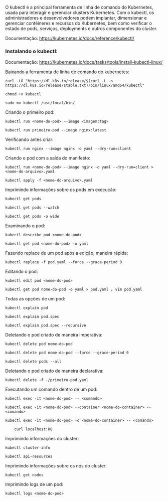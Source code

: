 O kubectl é a principal ferramenta de linha de comando do Kubernetes, usada para interagir e gerenciar clusters Kubernetes. Com o kubectl, os administradores e desenvolvedores podem implantar, dimensionar e gerenciar contêineres e recursos do Kubernetes, bem como verificar o estado de pods, serviços, deployments e outros componentes do cluster.

Documentação: https://kubernetes.io/docs/reference/kubectl/

### Instalando o kubectl:

Documentação: https://kubernetes.io/docs/tasks/tools/install-kubectl-linux/

Baixando a ferramenta de linha de comando do kubernetes:

    curl -LO "https://dl.k8s.io/release/$(curl -L -s https://dl.k8s.io/release/stable.txt)/bin/linux/amd64/kubectl"

    chmod +x kubectl
        
    sudo mv kubectl /usr/local/bin/

Criando o primeiro pod:

    kubectl run <nome-do-pod> --image <imagem:tag>

    kubectl run primeiro-pod --image nginx:latest

Verificando antes criar:

    kubectl run nginx --image nginx -o yaml --dry-run=client

Criando o pod com a saída do manifesto:

    kubectl run <nome-do-pod> --image nginx -o yaml --dry-run=client > <nome-do-arquivo>.yaml
    
    kubectl apply -f <nome-do-arquivo>.yaml

Imprimindo informações sobre os pods em execução:

    kubectl get pods

    kubectl get pods --watch

    kubectl get pods -o wide

Examinando o pod:

    kubectl describe pod <nome-do-pod>

    kubectl get pod <nome-do-pod> -o yaml

Fazendo replace de um pod após a edição, maneira rápida:

    kubectl replace -f pod.yaml --force --grace-period 0

Editando o pod:

    kubectl edit pod <nome-do-pod>

    kubectl get pod nome-do-pod -o yaml > pod.yaml ; vim pod.yaml

Todas as opções de um pod:

    kubectl explain pod

    kubectl explain pod.spec

    kubectl explain pod.spec --recursive

Deletando o pod criado de maneira imperativa:

    kubectl delete pod nome-do-pod

    kubectl delete pod nome-do-pod --force --grace-period 0

    kubectl delete pods --all

Deletando o pod criado de maneira declarativa:

    kubectl delete -f ./primeiro-pod.yaml

Executando um comando dentro de um pod:

    kubectl exec -it <nome-do-pod> -- <comando>

    kubectl exec -it <nome-do-pod> --container <nome-do-container> -- <comando>

    kubectl exec -it <nome-do-pod> -c <nome-do-container> -- <comando>

        curl localhost:80

Imprimindo informações do cluster:

    kubectl cluster-info

    kubectl api-resources

Imprimindo informações sobre os nós do cluster:

    kubectl get nodes

Imprimindo logs de um pod:

    kubectl logs <nome-do-pod>
